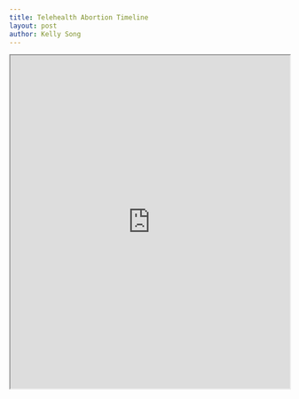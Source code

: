 ```yaml
---
title: Telehealth Abortion Timeline
layout: post
author: Kelly Song
---
```


<iframe src="https://my.visme.co/view/q6ed4z7r-voql9krgqzep2x1w" height="600" width="100%"></iframe>
